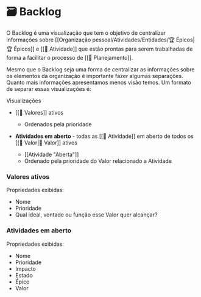 # 🗃️ Backlog

O Backlog é uma visualização que tem o objetivo de centralizar informações sobre [[Organização pessoal/Atividades/Entidades/🏆 Épicos|🏆 Épicos]] e [[🚧 Atividade]] que estão prontas para serem trabalhadas de forma a facilitar o processo de [[📆 Planejamento]].

Mesmo que o Backlog seja uma forma de centralizar as informações sobre os elementos da organização é importante fazer algumas separações. Quanto mais informações apresentamos menos visão temos. Um formato de separar essas visualizações é:

Visualizações

- [[🌟 Valores]] ativos
	- Ordenados pela prioridade

- **Atividades em aberto** - todas as [[🚧 Atividade]] em aberto de todos os [[🌟 Valor|🌟 Valor]] ativos
	- [[Atividade "Aberta"]]
	- Ordenado pela prioridade do Valor relacionado a Atividade

### Valores ativos

Propriedades exibidas:
- Nome
- Prioridade
- Qual ideal, vontade ou função esse Valor quer alcançar?

### Atividades em aberto

Propriedades exibidas:
- Nome
- Prioridade
- Impacto
- Estado
- Épico
- Valor

